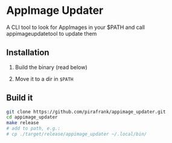 # AppImage Updater

 A CLI tool to look for AppImages in your $PATH and call appimageupdatetool to update them

## Installation

1. Build the binary (read below)

2. Move it to a dir in `$PATH`

## Build it

```sh
git clone https://github.com/pirafrank/appimage_updater.git
cd appimage_updater
make release
# add to path, e.g.:
# cp ./target/release/appimage_updater ~/.local/bin/
```
